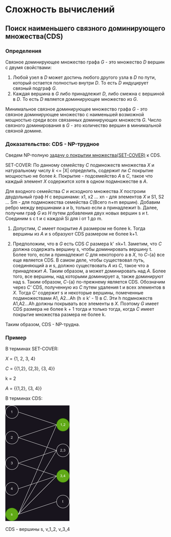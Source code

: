 # Сложность вычислений 

## Поиск наименьшего связного доминирующего множества(CDS)

### Определения

Связное доминирующее множество графа *G* - это множество *D* вершин с двумя свойствами:

1. Любой узел в *D* может достичь любого другого узла в *D* по пути, который остается полностью внутри *D*. То есть *D* индуцирует связный подграф *G*.
2. Каждая вершина в *G* либо принадлежит *D*, либо смежна с вершиной в *D*. То есть *D* является доминирующее множество из *G*.

Минимальное связное доминирующее множество графа *G* - это связное доминирующее множество с наименьшей возможной мощностью среди всех связанных доминирующих множеств *G*. Число связного доминирования в *G* - это количество вершин в минимальной связной домине.

### Доказательство: CDS - NP-трудное

Сведем NP-полную [задачу о покрытии множества(SET-COVER)](https://optimization.cbe.cornell.edu/index.php?title=Set_covering_problem) к CDS.

SET-COVER: По данному семейству *C* подмножеств множества *X* и натуральному числу *k* <= |X| определить, содержит ли *C* покрытие мощностью не более *k*. Покрытие - подсемейство *A* в *C*, такое что каждый элемент *X* содержится хотя в одном подмножестве в *A*.

Для входного семейства *С* и исходного множества *X* построим двудольный граф *H* с вершинами: x1, x2 ... xn - для элементов *X* и  S1, S2 ... Sm - для подмножества семейства *C*(Всего n+m вершин). Добавим ребро между вершинами a и b, только если a принадлежит b. Далее, получим граф *G* из *H* путем добавления двух новых вершин s и t. Соединим s с t и с каждой Si для i от 1 до m. 

1) Допустим, *C* имеет покрытие *A* размером не более k. Тогда вершины из *A* и s образуют CDS размером не более k+1.

2) Предположим, что в *G* есть CDS *C* размера k' ≤k+1. Заметим, что *C* должна содержать вершину s, чтобы доминировать вершину t. Более того, если a принадлежит *C* для некоторого a в *X*, то *C*-{a} все еще является CDS. В самом деле, чтобы существовал путь, соединяющий a и s, должно существовать *A* из *C*, такое что a принадлежит *A*. Таким образом, a может доминировать над *A*. Более того, все вершины, над которыми доминирует a, также доминируют над s. Таким образом, *C*-{a} по-прежнему является CDS. Обозначим через *C'* CDS, полученную из *C* путем удаления t и всех элементов в *X*. Тогда *C'* содержит s и некоторые вершины, помеченные подмножествами A1, A2...Ah (h ≤ k' - 1) в *C*. Эти h подмножеств A1,A2...Ah должны покрывать все элементы в *X*. Поэтому *G* имеет CDS размера не более k + 1 тогда и только тогда, когда *C* имеет покрытие множества размера не более k.

Таким образом, CDS - NP-трудна.

### Пример

В терминах SET-COVER:

*X* = {1, 2, 3, 4}

*C* = {{1,2}, {2,3}, {3, 4}}

k = 2

*A* = {{1,2}, {3, 4}}

В терминах CDS:

![граф](cds.drawio.png)

CDS - вершины s, v_1_2, v_3_4

